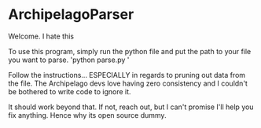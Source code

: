# ArchipelagoParser
 
Welcome. I hate this

To use this program, simply run the python file and put the path to your file you want to parse. 'python parse.py <path to file to parse>'

Follow the instructions... ESPECIALLY in regards to pruning out data from the file. The Archipelago devs love having zero consistency and I couldn't be bothered to write code to ignore it.

It should work beyond that. If not, reach out, but I can't promise I'll help you fix anything. Hence why its open source dummy.